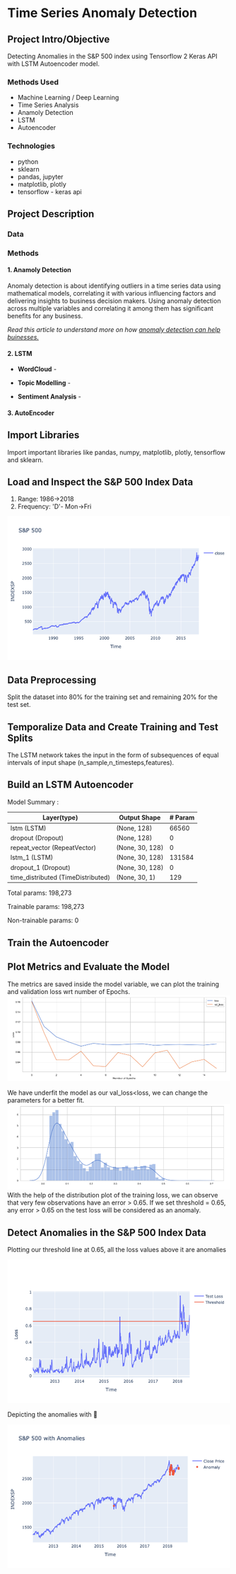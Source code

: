 # Time Series Anomaly Detection

## Project Intro/Objective
Detecting Anomalies in the S&P 500 index using Tensorflow 2 Keras API with LSTM Autoencoder model.

### Methods Used
* Machine Learning / Deep Learning
* Time Series Analysis
* Anamoly Detection
* LSTM 
* Autoencoder

### Technologies
* python
* sklearn
* pandas, jupyter
* matplotlib, plotly
* tensorflow - keras api

## Project Description

### Data


### Methods

#### 1. Anamoly Detection
Anomaly detection is about identifying outliers in a time series data using mathematical models, correlating it with various influencing factors and delivering insights to business decision makers. Using anomaly detection across multiple variables and correlating it among them has significant benefits for any business. 

*Read this article to understand more on how [anomaly detection can help buinesses.](https://www.itproportal.com/features/five-reasons-why-anomaly-detection-is-important-for-your-ecommerce-business/)*

#### 2. LSTM

* <strong>WordCloud</strong> - 

* <strong>Topic Modelling</strong> - 

* <strong>Sentiment Analysis</strong> - 

#### 3. AutoEncoder


## Import Libraries
Import important libraries like pandas, numpy, matplotlib, plotly, tensorflow and sklearn.
## Load and Inspect the S&P 500 Index Data

1. Range: 1986->2018
2. Frequency: 'D'- Mon->Fri

![S$P Data](https://raw.githubusercontent.com/datablogger-ml/Anomaly-detection-with-Keras/master/Anomaly%20Detection%20Images/Data.png)

## Data Preprocessing
Split the dataset into 80% for the training set and remaining 20% for the test set.
## Temporalize Data and Create Training and Test Splits
The LSTM network takes the input in the form of subsequences of equal intervals of input shape (n_sample,n_timesteps,features).
## Build an LSTM Autoencoder
Model Summary :

Layer(type)  | Output Shape | # Param
------------ | -------------| --------
lstm (LSTM) | (None, 128) | 66560
dropout (Dropout) | (None, 128) | 0
repeat_vector (RepeatVector) | (None, 30, 128) | 0
lstm_1 (LSTM) | (None, 30, 128) | 131584
dropout_1 (Dropout) | (None, 30, 128) | 0
time_distributed (TimeDistributed) | (None, 30, 1) | 129

Total params: 198,273

Trainable params: 198,273

Non-trainable params: 0


## Train the Autoencoder
## Plot Metrics and Evaluate the Model
The metrics are saved inside the model variable, we can plot the training and validation loss wrt number of Epochs.
![Loss vs Epochs](https://raw.githubusercontent.com/datablogger-ml/Anomaly-detection-with-Keras/master/Anomaly%20Detection%20Images/Training_loss.png)

We have underfit the model as our val_loss<loss, we can change the parameters for a better fit.
![Training Loss](https://raw.githubusercontent.com/datablogger-ml/Anomaly-detection-with-Keras/master/Anomaly%20Detection%20Images/TrainingDIst.png)
With the help of the distribution plot of the training loss, we can observe that very few observations have an error > 0.65. If we set threshold = 0.65, any error > 0.65 on the test loss will be considered as an anomaly.
## Detect Anomalies in the S&P 500 Index Data

Plotting our threshold line at 0.65, all the loss values above it are anomalies

![Threshold](https://raw.githubusercontent.com/datablogger-ml/Anomaly-detection-with-Keras/master/Anomaly%20Detection%20Images/Threshold.png)

Depicting the anomalies with :red_circle: 

![S&P500 Anomalies](https://raw.githubusercontent.com/datablogger-ml/Anomaly-detection-with-Keras/master/Anomaly%20Detection%20Images/S%26P500_anomalies.png)
